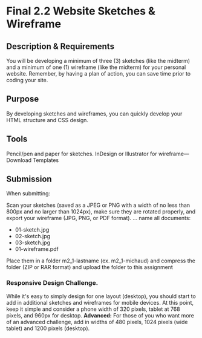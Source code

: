 # Final 2.2 Website Sketches & Wireframe

## Description & Requirements

You will be developing a minimum of three (3) sketches (like the midterm) and a minimum of one (1) wireframe (like the midterm) for your personal website. Remember, by having a plan of action, you can save time prior to coding your site.

## Purpose

By developing sketches and wireframes, you can quickly develop your HTML structure and CSS design.

## Tools

Pencil/pen and paper for sketches. InDesign or Illustrator for wireframe—Download Templates

## Submission

When submitting:

Scan your sketches (saved as a JPEG or PNG with a width of no less than 800px and no larger than 1024px), make sure they are rotated properly, and export your wireframe (JPG, PNG, or PDF format). ... name all documents:
* 01-sketch.jpg
* 02-sketch.jpg
* 03-sketch.jpg
* 01-wireframe.pdf

Place them in a folder m2_1-lastname (ex. m2_1-michaud) and compress the folder (ZIP or RAR format) and upload the folder to this assignment

### Responsive Design Challenge.
While it's easy to simply design for one layout (desktop), you should start to add in additional sketches and wireframes for mobile devices. At this point, keep it simple and consider a phone width of 320 pixels, tablet at 768 pixels, and 960px for desktop. 
**Advanced:** For those of you who want more of an advanced challenge, add in widths of 480 pixels, 1024 pixels (wide tablet) and 1200 pixels (desktop).